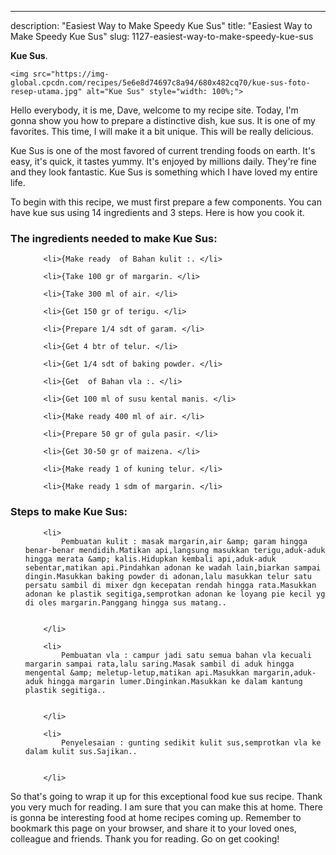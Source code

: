---
description: "Easiest Way to Make Speedy Kue Sus"
title: "Easiest Way to Make Speedy Kue Sus"
slug: 1127-easiest-way-to-make-speedy-kue-sus

<p>
	<strong>Kue Sus</strong>. 
	
</p>
<p>
	
	<img src="https://img-global.cpcdn.com/recipes/5e6e8d74697c8a94/680x482cq70/kue-sus-foto-resep-utama.jpg" alt="Kue Sus" style="width: 100%;">
	
	
</p>
<p>
	Hello everybody, it is me, Dave, welcome to my recipe site. Today, I'm gonna show you how to prepare a distinctive dish, kue sus. It is one of my favorites. This time, I will make it a bit unique. This will be really delicious.
</p>
	
<p>
	Kue Sus is one of the most favored of current trending foods on earth. It's easy, it's quick, it tastes yummy. It's enjoyed by millions daily. They're fine and they look fantastic. Kue Sus is something which I have loved my entire life.
</p>
<p>
	
</p>

<p>
To begin with this recipe, we must first prepare a few components. You can have kue sus using 14 ingredients and 3 steps. Here is how you cook it.
</p>

<h3>The ingredients needed to make Kue Sus:</h3>

<ol>
	
		<li>{Make ready  of Bahan kulit :. </li>
	
		<li>{Take 100 gr of margarin. </li>
	
		<li>{Take 300 ml of air. </li>
	
		<li>{Get 150 gr of terigu. </li>
	
		<li>{Prepare 1/4 sdt of garam. </li>
	
		<li>{Get 4 btr of telur. </li>
	
		<li>{Get 1/4 sdt of baking powder. </li>
	
		<li>{Get  of Bahan vla :. </li>
	
		<li>{Get 100 ml of susu kental manis. </li>
	
		<li>{Make ready 400 ml of air. </li>
	
		<li>{Prepare 50 gr of gula pasir. </li>
	
		<li>{Get 30-50 gr of maizena. </li>
	
		<li>{Make ready 1 of kuning telur. </li>
	
		<li>{Make ready 1 sdm of margarin. </li>
	
</ol>
<p>
	
</p>

<h3>Steps to make Kue Sus:</h3>

<ol>
	
		<li>
			Pembuatan kulit : masak margarin,air &amp; garam hingga benar-benar mendidih.Matikan api,langsung masukkan terigu,aduk-aduk hingga merata &amp; kalis.Hidupkan kembali api,aduk-aduk sebentar,matikan api.Pindahkan adonan ke wadah lain,biarkan sampai dingin.Masukkan baking powder di adonan,lalu masukkan telur satu persatu sambil di mixer dgn kecepatan rendah hingga rata.Masukkan adonan ke plastik segitiga,semprotkan adonan ke loyang pie kecil yg di oles margarin.Panggang hingga sus matang..
			
			
		</li>
	
		<li>
			Pembuatan vla : campur jadi satu semua bahan vla kecuali margarin sampai rata,lalu saring.Masak sambil di aduk hingga mengental &amp; meletup-letup,matikan api.Masukkan margarin,aduk-aduk hingga margarin lumer.Dinginkan.Masukkan ke dalam kantung plastik segitiga..
			
			
		</li>
	
		<li>
			Penyelesaian : gunting sedikit kulit sus,semprotkan vla ke dalam kulit sus.Sajikan..
			
			
		</li>
	
</ol>

<p>
	
</p>

<p>
	So that's going to wrap it up for this exceptional food kue sus recipe. Thank you very much for reading. I am sure that you can make this at home. There is gonna be interesting food at home recipes coming up. Remember to bookmark this page on your browser, and share it to your loved ones, colleague and friends. Thank you for reading. Go on get cooking!
</p>
